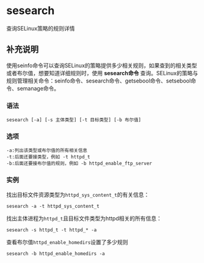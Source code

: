 sesearch
===

查询SELinux策略的规则详情

## 补充说明

使用seinfo命令可以查询SELinux的策略提供多少相关规则，如果查到的相关类型或者布尔值，想要知道详细规则时，使用 **sesearch命令** 查询。SELinux的策略与规则管理相关命令：seinfo命令、sesearch命令、getsebool命令、setsebool命令、semanage命令。

###  语法

```shell
sesearch [-a] [-s 主体类型] [-t 目标类型] [-b 布尔值]
```

###  选项

```shell
-a:列出该类型或布尔值的所有相关信息
-t:后面还要接类型，例如 -t httpd_t
-b:后面还要接布尔值的规则，例如 -b httpd_enable_ftp_server
```

###  实例

找出目标文件资源类型为`httpd_sys_content_t`的有关信息：

```shell
sesearch -a -t httpd_sys_content_t
```

找出主体进程为`httpd_t`且目标文件类型为httpd相关的所有信息：

```shell
sesearch -s httpd_t -t httpd_* -a
```

查看布尔值`httpd_enable_homedirs`设置了多少规则

```shell
sesearch -b httpd_enable_homedirs -a
```


<!-- Linux命令行搜索引擎：https://jaywcjlove.github.io/linux-command/ -->